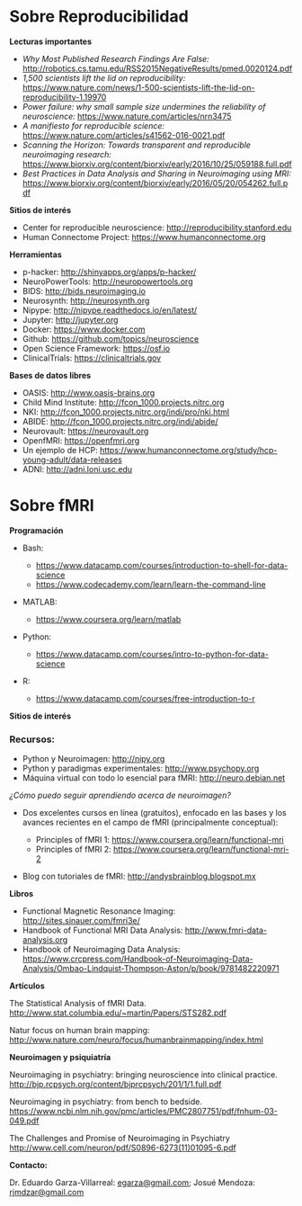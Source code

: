 # Sobre Reproducibilidad

**Lecturas importantes**

* *Why Most Published Research Findings Are False:* http://robotics.cs.tamu.edu/RSS2015NegativeResults/pmed.0020124.pdf
* *1,500 scientists lift the lid on reproducibility:* https://www.nature.com/news/1-500-scientists-lift-the-lid-on-reproducibility-1.19970
* *Power failure: why small sample size undermines the reliability of neuroscience:* https://www.nature.com/articles/nrn3475
* *A manifiesto for reproducible science:* https://www.nature.com/articles/s41562-016-0021.pdf
* *Scanning the Horizon: Towards transparent and reproducible neuroimaging research:* https://www.biorxiv.org/content/biorxiv/early/2016/10/25/059188.full.pdf
* *Best Practices in Data Analysis and Sharing in Neuroimaging using MRI:* https://www.biorxiv.org/content/biorxiv/early/2016/05/20/054262.full.pdf

**Sitios de interés**

* Center for reproducible neuroscience: http://reproducibility.stanford.edu
* Human Connectome Project: https://www.humanconnectome.org

**Herramientas**
* p-hacker: http://shinyapps.org/apps/p-hacker/
* NeuroPowerTools: http://neuropowertools.org
* BIDS: http://bids.neuroimaging.io
* Neurosynth: http://neurosynth.org
* Nipype: http://nipype.readthedocs.io/en/latest/
* Jupyter: http://jupyter.org
* Docker: https://www.docker.com
* Github: https://github.com/topics/neuroscience
* Open Science Framework: https://osf.io
* ClinicalTrials: https://clinicaltrials.gov


**Bases de datos libres**

* OASIS: http://www.oasis-brains.org
* Child Mind Institute: http://fcon_1000.projects.nitrc.org
* NKI: http://fcon_1000.projects.nitrc.org/indi/pro/nki.html
* ABIDE: http://fcon_1000.projects.nitrc.org/indi/abide/
* Neurovault: https://neurovault.org
* OpenfMRI: https://openfmri.org
* Un ejemplo de HCP: https://www.humanconnectome.org/study/hcp-young-adult/data-releases
* ADNI: http://adni.loni.usc.edu


# Sobre fMRI

**Programación**

* Bash:
    * https://www.datacamp.com/courses/introduction-to-shell-for-data-science
    * https://www.codecademy.com/learn/learn-the-command-line
 
 * MATLAB:
    * https://www.coursera.org/learn/matlab
 
 * Python:
    * https://www.datacamp.com/courses/intro-to-python-for-data-science
    
 * R:
    * https://www.datacamp.com/courses/free-introduction-to-r

**Sitios de interés**



### Recursos:

* Python y Neuroimagen: http://nipy.org
* Python y paradigmas experimentales: http://www.psychopy.org
* Máquina virtual con todo lo esencial para fMRI: http://neuro.debian.net

*¿Cómo puedo seguir aprendiendo acerca de neuroimagen?*

* Dos excelentes cursos en línea (gratuitos), enfocado en las bases y los avances recientes en el campo de fMRI (principalmente conceptual):

    * Principles of fMRI 1: https://www.coursera.org/learn/functional-mri
    * Principles of fMRI 2: https://www.coursera.org/learn/functional-mri-2

* Blog con tutoriales de fMRI: http://andysbrainblog.blogspot.mx

**Libros**

* Functional Magnetic Resonance Imaging: http://sites.sinauer.com/fmri3e/
* Handbook of Functional MRI Data Analysis: http://www.fmri-data-analysis.org
* Handbook of Neuroimaging Data Analysis: https://www.crcpress.com/Handbook-of-Neuroimaging-Data-Analysis/Ombao-Lindquist-Thompson-Aston/p/book/9781482220971

**Artículos**

The Statistical Analysis of fMRI Data. http://www.stat.columbia.edu/~martin/Papers/STS282.pdf

Natur focus on human brain mapping: http://www.nature.com/neuro/focus/humanbrainmapping/index.html

**Neuroimagen y psiquiatría**

Neuroimaging in psychiatry: bringing neuroscience into clinical practice. http://bjp.rcpsych.org/content/bjprcpsych/201/1/1.full.pdf

Neuroimaging in psychiatry: from bench to bedside.
https://www.ncbi.nlm.nih.gov/pmc/articles/PMC2807751/pdf/fnhum-03-049.pdf

The Challenges and Promise of Neuroimaging in Psychiatry
http://www.cell.com/neuron/pdf/S0896-6273(11)01095-6.pdf

**Contacto:**

Dr. Eduardo Garza-Villarreal: egarza@gmail.com; Josué Mendoza: rjmdzar@gmail.com
